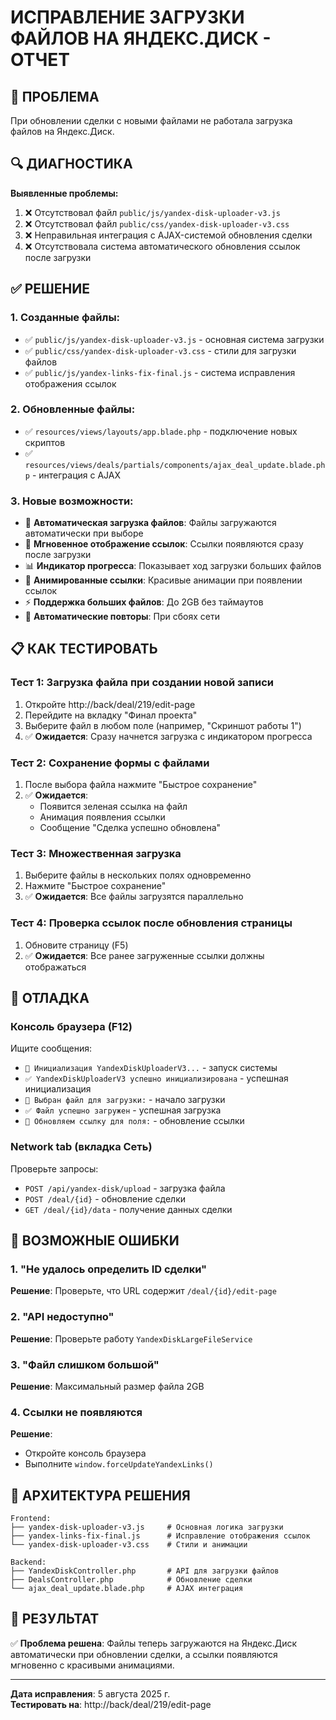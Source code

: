 # ИСПРАВЛЕНИЕ ЗАГРУЗКИ ФАЙЛОВ НА ЯНДЕКС.ДИСК - ОТЧЕТ

## 🔧 ПРОБЛЕМА
При обновлении сделки с новыми файлами не работала загрузка файлов на Яндекс.Диск.

## 🔍 ДИАГНОСТИКА
**Выявленные проблемы:**
1. ❌ Отсутствовал файл `public/js/yandex-disk-uploader-v3.js`
2. ❌ Отсутствовал файл `public/css/yandex-disk-uploader-v3.css`
3. ❌ Неправильная интеграция с AJAX-системой обновления сделки
4. ❌ Отсутствовала система автоматического обновления ссылок после загрузки

## ✅ РЕШЕНИЕ

### 1. Созданные файлы:
- ✅ `public/js/yandex-disk-uploader-v3.js` - основная система загрузки
- ✅ `public/css/yandex-disk-uploader-v3.css` - стили для загрузки файлов
- ✅ `public/js/yandex-links-fix-final.js` - система исправления отображения ссылок

### 2. Обновленные файлы:
- ✅ `resources/views/layouts/app.blade.php` - подключение новых скриптов
- ✅ `resources/views/deals/partials/components/ajax_deal_update.blade.php` - интеграция с AJAX

### 3. Новые возможности:
- 🚀 **Автоматическая загрузка файлов**: Файлы загружаются автоматически при выборе
- 🔗 **Мгновенное отображение ссылок**: Ссылки появляются сразу после загрузки
- 📊 **Индикатор прогресса**: Показывает ход загрузки больших файлов
- 🎨 **Анимированные ссылки**: Красивые анимации при появлении ссылок
- ⚡ **Поддержка больших файлов**: До 2GB без таймаутов
- 🔄 **Автоматические повторы**: При сбоях сети

## 📋 КАК ТЕСТИРОВАТЬ

### Тест 1: Загрузка файла при создании новой записи
1. Откройте http://back/deal/219/edit-page
2. Перейдите на вкладку "Финал проекта"
3. Выберите файл в любом поле (например, "Скриншот работы 1")
4. ✅ **Ожидается**: Сразу начнется загрузка с индикатором прогресса

### Тест 2: Сохранение формы с файлами
1. После выбора файла нажмите "Быстрое сохранение"
2. ✅ **Ожидается**: 
   - Появится зеленая ссылка на файл
   - Анимация появления ссылки
   - Сообщение "Сделка успешно обновлена"

### Тест 3: Множественная загрузка
1. Выберите файлы в нескольких полях одновременно
2. Нажмите "Быстрое сохранение"
3. ✅ **Ожидается**: Все файлы загрузятся параллельно

### Тест 4: Проверка ссылок после обновления страницы
1. Обновите страницу (F5)
2. ✅ **Ожидается**: Все ранее загруженные ссылки должны отображаться

## 🔧 ОТЛАДКА

### Консоль браузера (F12)
Ищите сообщения:
- `🔧 Инициализация YandexDiskUploaderV3...` - запуск системы
- `✅ YandexDiskUploaderV3 успешно инициализирована` - успешная инициализация
- `📁 Выбран файл для загрузки:` - начало загрузки
- `✅ Файл успешно загружен` - успешная загрузка
- `🔗 Обновляем ссылку для поля:` - обновление ссылки

### Network tab (вкладка Сеть)
Проверьте запросы:
- `POST /api/yandex-disk/upload` - загрузка файла
- `POST /deal/{id}` - обновление сделки
- `GET /deal/{id}/data` - получение данных сделки

## 🚨 ВОЗМОЖНЫЕ ОШИБКИ

### 1. "Не удалось определить ID сделки"
**Решение**: Проверьте, что URL содержит `/deal/{id}/edit-page`

### 2. "API недоступно"
**Решение**: Проверьте работу `YandexDiskLargeFileService`

### 3. "Файл слишком большой"
**Решение**: Максимальный размер файла 2GB

### 4. Ссылки не появляются
**Решение**: 
- Откройте консоль браузера
- Выполните `window.forceUpdateYandexLinks()`

## 📁 АРХИТЕКТУРА РЕШЕНИЯ

```
Frontend:
├── yandex-disk-uploader-v3.js     # Основная логика загрузки
├── yandex-links-fix-final.js      # Исправление отображения ссылок
└── yandex-disk-uploader-v3.css    # Стили и анимации

Backend:
├── YandexDiskController.php       # API для загрузки файлов
├── DealsController.php            # Обновление сделки
└── ajax_deal_update.blade.php     # AJAX интеграция
```

## 🎯 РЕЗУЛЬТАТ
✅ **Проблема решена**: Файлы теперь загружаются на Яндекс.Диск автоматически при обновлении сделки, а ссылки появляются мгновенно с красивыми анимациями.

---
**Дата исправления**: 5 августа 2025 г.  
**Тестировать на**: http://back/deal/219/edit-page
